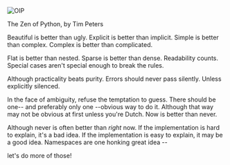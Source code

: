 ![OIP](https://user-images.githubusercontent.com/110995647/206400383-fa2494ae-82b5-4443-9e10-4eb5d5dd57ea.jpg)


The Zen of Python, by Tim Peters




Beautiful is better than ugly.
Explicit is better than implicit.
Simple is better than complex.
Complex is better than complicated.


Flat is better than nested.
Sparse is better than dense.
Readability counts.
Special cases aren't special enough to break the rules.


Although practicality beats purity.
Errors should never pass silently.
Unless explicitly silenced.


In the face of ambiguity, refuse the temptation to guess.
There should be one-- and preferably only one --obvious way to do it.
Although that way may not be obvious at first unless you're Dutch.
Now is better than never.


Although never is often better than *right* now.
If the implementation is hard to explain, it's a bad idea.
If the implementation is easy to explain, it may be a good idea.
Namespaces are one honking great idea -- 


let's do more of those!
